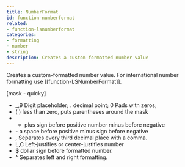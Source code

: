 ```yaml
---
title: NumberFormat
id: function-numberformat
related:
- function-lsnumberformat
categories:
- formatting
- number
- string
description: Creates a custom-formatted number value
---
```


Creates a custom-formatted number value. For international number formatting use [[function-LSNumberFormat]].

[mask - quicky]

-  _,9 Digit placeholder; . decimal point; 0 Pads with zeros;
-  ( ) less than zero, puts parentheses around the mask
-  + plus sign before positive number minus before negative
-  \- a space before positive minus sign before negative
-  , Separates every third decimal place with a comma.
-  L,C Left-justifies or center-justifies number
-  $ dollar sign before formatted number.
- ^ Separates left and right formatting.
